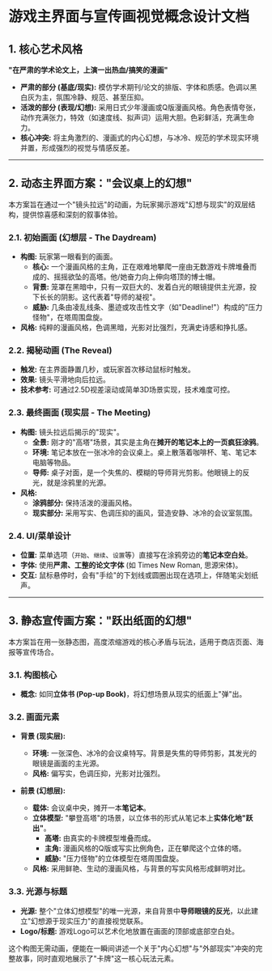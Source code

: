 # 游戏主界面与宣传画视觉概念设计文档

## 1. 核心艺术风格

**"在严肃的学术论文上，上演一出热血/搞笑的漫画"**

- **严肃的部分 (基底/现实):** 模仿学术期刊/论文的排版、字体和质感。色调以黑白灰为主，氛围冷静、规范、甚至压抑。
- **活泼的部分 (表现/幻想):** 采用日式少年漫画或Q版漫画风格。角色表情夸张，动作充满张力，特效（如速度线、拟声词）运用大胆。色彩鲜活，充满生命力。
- **核心冲突:** 将主角激烈的、漫画式的内心幻想，与冰冷、规范的学术现实环境并置，形成强烈的视觉与情感反差。

---

## 2. 动态主界面方案："会议桌上的幻想"

本方案旨在通过一个"镜头拉远"的动画，为玩家揭示游戏"幻想与现实"的双层结构，提供惊喜感和深刻的叙事体验。

### 2.1. 初始画面 (幻想层 - The Daydream)

- **构图:** 玩家第一眼看到的画面。
  - **核心:** 一个漫画风格的主角，正在艰难地攀爬一座由无数游戏卡牌堆叠而成的、摇摇欲坠的高塔。他/她奋力向上伸向塔顶的博士帽。
  - **背景:** 笼罩在黑暗中，只有一双巨大的、发着白光的眼镜提供主光源，投下长长的阴影。这代表着"导师的凝视"。
  - **威胁:** 几条由凌乱线条、墨迹或攻击性文字（如"Deadline!"）构成的"压力怪物"，在塔周围盘旋。
- **风格:** 纯粹的漫画风格，色调黑暗，光影对比强烈，充满史诗感和挣扎感。

### 2.2. 揭秘动画 (The Reveal)

- **触发:** 在主界面静置几秒，或玩家首次移动鼠标时触发。
- **效果:** 镜头平滑地向后拉远。
- **技术参考:** 可通过2.5D视差滚动或简单3D场景实现，技术难度可控。

### 2.3. 最终画面 (现实层 - The Meeting)

- **构图:** 镜头拉远后揭示的"现实"。
  - **全景:** 刚才的"高塔"场景，其实是主角在**摊开的笔记本上的一页疯狂涂鸦**。
  - **环境:** 笔记本放在一张冰冷的会议桌上。桌上散落着咖啡杯、笔、笔记本电脑等物品。
  - **导师:** 桌子对面，是一个失焦的、模糊的导师背光剪影。他眼镜上的反光，就是涂鸦里的光源。
- **风格:**
  - **涂鸦部分:** 保持活泼的漫画风格。
  - **现实部分:** 采用写实、色调压抑的画风，营造安静、冰冷的会议室氛围。

### 2.4. UI/菜单设计

- **位置:** 菜单选项（`开始`、`继续`、`设置`等）直接写在涂鸦旁边的**笔记本空白处**。
- **字体:** 使用**严肃、工整的论文字体** (如 Times New Roman, 思源宋体)。
- **交互:** 鼠标悬停时，会有"手绘"的下划线或圆圈出现在选项上，伴随笔尖划纸声。

---

## 3. 静态宣传画方案："跃出纸面的幻想"

本方案旨在用一张静态图，高度浓缩游戏的核心矛盾与玩法，适用于商店页面、海报等宣传场合。

### 3.1. 构图核心

- **概念:** 如同**立体书 (Pop-up Book)**，将幻想场景从现实的纸面上"弹"出。

### 3.2. 画面元素

- **背景 (现实层):**
  - **环境:** 一张深色、冰冷的会议桌特写。背景是失焦的导师剪影，其发光的眼镜是画面的主光源。
  - **风格:** 偏写实，色调压抑，光影对比强烈。

- **前景 (幻想层):**
  - **载体:** 会议桌中央，摊开一本**笔记本**。
  - **立体模型:** "攀登高塔"的场景，以立体书的形式从笔记本上**实体化地"跃出"**。
    - **高塔:** 由真实的卡牌模型堆叠而成。
    - **主角:** 漫画风格的Q版或写实比例角色，正在攀爬这个立体的塔。
    - **威胁:** "压力怪物"的立体模型在塔周围盘旋。
  - **风格:** 采用鲜艳、生动的漫画风格，与背景的写实风格形成鲜明对比。

### 3.3. 光源与标题

- **光源:** 整个"立体幻想模型"的唯一光源，来自背景中**导师眼镜的反光**，以此建立"幻想源于现实压力"的直接视觉联系。
- **Logo/标题:** 游戏Logo可以艺术化地放置在画面的顶部或底部空白处。

这个构图无需动画，便能在一瞬间讲述一个关于"内心幻想"与"外部现实"冲突的完整故事，同时直观地展示了"卡牌"这一核心玩法元素。 